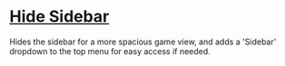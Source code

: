 # [Hide Sidebar](https://www.mousehuntgame.com/preferences.php?tab=mousehunt-improved-settings#mousehunt-improved-settings-element-hiding-no-sidebar)

Hides the sidebar for a more spacious game view, and adds a 'Sidebar' dropdown to the top menu for easy access if needed.
